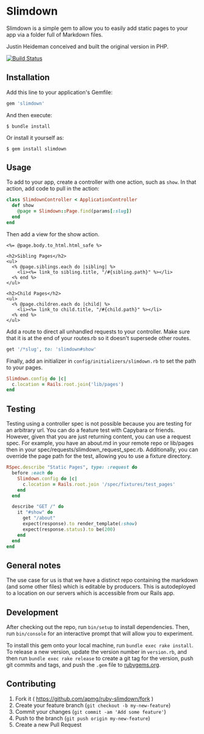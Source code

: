 # Slimdown

Slimdown is a simple gem to allow you to easily add static pages to your app
via a folder full of Markdown files.

Justin Heideman conceived and built the original version in PHP.

[![Build Status](https://travis-ci.org/APMG/ruby-slimdown.svg?branch=master)](https://travis-ci.org/APMG/ruby-slimdown)

## Installation

Add this line to your application's Gemfile:

```ruby
gem 'slimdown'
```

And then execute:

    $ bundle install

Or install it yourself as:

    $ gem install slimdown

## Usage

To add to your app, create a controller with one action, such as `show`. In that
action, add code to pull in the action:

```ruby
class SlimdownController < ApplicationController
  def show
    @page = Slimdown::Page.find(params[:slug])
  end
end
```

Then add a view for the show action.

```erb
<%= @page.body.to_html.html_safe %>

<h2>Sibling Pages</h2>
<ul>
  <% @page.siblings.each do |sibling| %>
    <li><%= link_to sibling.title, "/#{sibling.path}" %></li>
  <% end %>
</ul>

<h2>Child Pages</h2>
<ul>
  <% @page.children.each do |child| %>
    <li><%= link_to child.title, "/#{child.path}" %></li>
  <% end %>
</ul>
```

Add a route to direct all unhandled requests to your controller. Make sure that
it is at the end of your routes.rb so it doesn't supersede other routes.

```ruby
get '/*slug', to: 'slimdown#show'
```

Finally, add an initializer in `config/initializers/slimdown.rb` to set the path
to your pages.

```ruby
Slimdown.config do |c|
  c.location = Rails.root.join('lib/pages')
end
```

## Testing

Testing using a controller spec is not possible because you are testing for an
arbitrary url. You can do a feature test with Capybara or friends. However,
given that you are just returning content, you can use a request spec. For
example, you have an about.md in your remote repo or lib/pages then in your
spec/requests/slimdown_request_spec.rb. Additionally, you can override the page
path for the test, allowing you to use a fixture directory.

```ruby
RSpec.describe "Static Pages", type: :request do
  before :each do
    Slimdown.config do |c|
      c.location = Rails.root.join '/spec/fixtures/test_pages'
    end
  end

  describe "GET /" do
    it "#show" do
      get "/about"
      expect(response).to render_template(:show)
      expect(response.status).to be(200)
    end
  end
end
```


## General notes

The use case for us is that we have a distinct repo containing the markdown (and
some other files) which is editable by producers. This is autodeployed to a
location on our servers which is accessible from our Rails app.


## Development

After checking out the repo, run `bin/setup` to install dependencies. Then, run `bin/console` for an interactive prompt that will allow you to experiment.

To install this gem onto your local machine, run `bundle exec rake install`. To release a new version, update the version number in `version.rb`, and then run `bundle exec rake release` to create a git tag for the version, push git commits and tags, and push the `.gem` file to [rubygems.org](https://rubygems.org).

## Contributing

1. Fork it ( https://github.com/apmg/ruby-slimdown/fork )
2. Create your feature branch (`git checkout -b my-new-feature`)
3. Commit your changes (`git commit -am 'Add some feature'`)
4. Push to the branch (`git push origin my-new-feature`)
5. Create a new Pull Request
